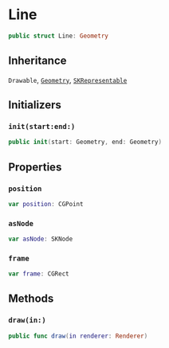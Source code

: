# Line

``` swift
public struct Line:​ Geometry
```

## Inheritance

`Drawable`, [`Geometry`](/Geometry), [`SKRepresentable`](/SKRepresentable)

## Initializers

### `init(start:​end:​)`

``` swift
public init(start:​ Geometry, end:​ Geometry)
```

## Properties

### `position`

``` swift
var position:​ CGPoint
```

### `asNode`

``` swift
var asNode:​ SKNode
```

### `frame`

``` swift
var frame:​ CGRect
```

## Methods

### `draw(in:​)`

``` swift
public func draw(in renderer:​ Renderer)
```

